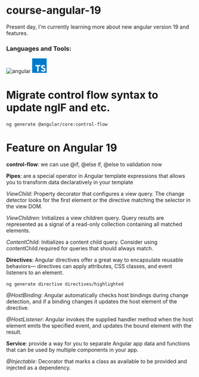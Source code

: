 # course-angular-19
Present day, I'm currently learning more about new angular version 19 and features.

<h3 align="left">Languages and Tools:</h3>
<p align="left">
    <img src="https://angular.io/assets/images/logos/angular/angular.svg" alt="angular" width="40" height="40"/>
    <img src="https://raw.githubusercontent.com/devicons/devicon/master/icons/typescript/typescript-original.svg" alt="typescript" width="40" height="40"/>
</p>

# Migrate control flow syntax to update ngIF and etc.
    ng generate @angular/core:control-flow

# Feature on Angular 19

**control-flow**: we can use @if, @else if, @else to validation now

**Pipes**: are a special operator in Angular template expressions that allows you to transform data declaratively in your template

_ViewChild_: Property decorator that configures a view query. 
The change detector looks for the first element or the directive matching the selector in the view DOM.

_ViewChildren_: Initializes a view children query.
Query results are represented as a signal of a read-only collection containing all matched elements.

_ContentChild_: Initializes a content child query. 
Consider using contentChild.required for queries that should always match.

**Directives**: Angular directives offer a great way to encapsulate reusable behaviors— directives can apply attributes, CSS classes, and event listeners to an element.

    ng generate directive directives/highlighted

_@HostBinding_: Angular automatically checks host bindings during change detection, and if a binding changes it updates the host element of the directive.

_@HostListener_: Angular invokes the supplied handler method when the host element emits the specified event, and updates the bound element with the result.

**Service**: provide a way for you to separate Angular app data and functions that can be used by multiple components in your app.

_@Injectable_: Decorator that marks a class as available to be provided and injected as a dependency.

